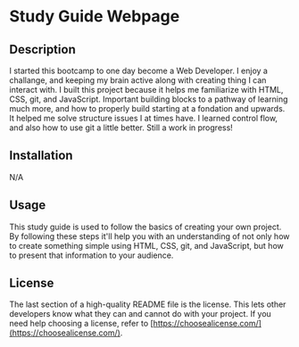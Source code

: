 # Study Guide Webpage

## Description

I started this bootcamp to one day become a Web Developer. I enjoy a challange, and keeping my brain active along with creating thing I can interact with. 
I built this project because it helps me familiarize with HTML, CSS, git, and JavaScript. Important building blocks to a pathway of learning much more, and how to properly build starting at a fondation and upwards.
It helped me solve structure issues I at times have.
I learned control flow, and also how to use git a little better. Still a work in progress!

## Installation

N/A

## Usage

This study guide is used to follow the basics of creating your own project. By following these steps it'll help you with an understanding of not only how to create something simple using HTML, CSS, git, and JavaScript, but how to present that information to your audience. 

## License

The last section of a high-quality README file is the license. This lets other developers know what they can and cannot do with your project. If you need help choosing a license, refer to [https://choosealicense.com/](https://choosealicense.com/).